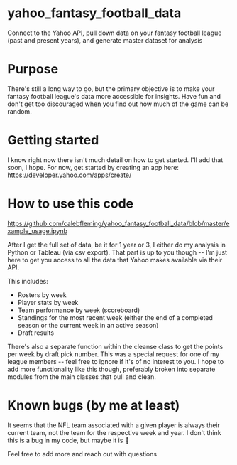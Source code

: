 # yahoo_fantasy_football_data
Connect to the Yahoo API, pull down data on your fantasy football league (past and present years), and generate master dataset for analysis

# Purpose
There's still a long way to go, but the primary objective is to make your fantasy football league's data more accessible for insights. Have fun and don't get too discouraged when you find out how much of the game can be random.

# Getting started
I know right now there isn't much detail on how to get started. I'll add that soon, I hope. For now, get started by creating an app here: 
https://developer.yahoo.com/apps/create/

# How to use this code
https://github.com/calebfleming/yahoo_fantasy_football_data/blob/master/example_usage.ipynb

After I get the full set of data, be it for 1 year or 3, I either do my analysis in Python or Tableau (via csv export). That part is up to you though -- I'm just here to get you access to all the data that Yahoo makes available via their API.

This includes:
- Rosters by week
- Player stats by week
- Team performance by week (scoreboard)
- Standings for the most recent week (either the end of a completed season or the current week in an active season)
- Draft results

There's also a separate function within the cleanse class to get the points per week by draft pick number. This was a special request for one of my league members -- feel free to ignore if it's of no interest to you. I hope to add more functionality like this though, preferably broken into separate modules from the main classes that pull and clean.

# Known bugs (by me at least)
It seems that the NFL team associated with a given player is always their current team, not the team for the respective week and year. I don't think this is a bug in my code, but maybe it is :shrug:

Feel free to add more and reach out with questions
